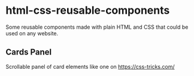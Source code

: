 # html-css-reusable-components
Some reusable components made with plain HTML and CSS that could be used on any website.

## Cards Panel
Scrollable panel of card elements like one on https://css-tricks.com/
